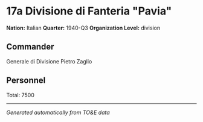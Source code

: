# 17a Divisione di Fanteria "Pavia"

**Nation:** Italian
**Quarter:** 1940-Q3
**Organization Level:** division

## Commander

Generale di Divisione Pietro Zaglio

## Personnel

Total: 7500

---
*Generated automatically from TO&E data*
